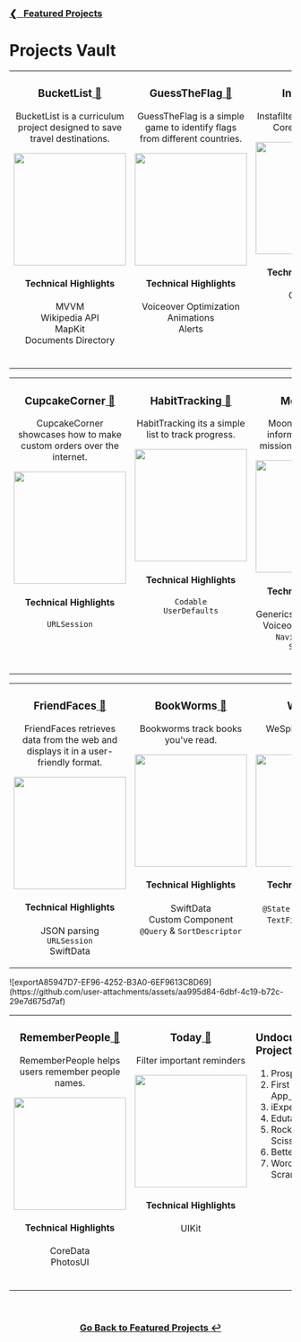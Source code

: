 <h3><a href="https://github.com/ricardonovelot#-recent-projects">❮‎‎‎ &nbsp; Featured Projects</a></h3>

<h1>Projects Vault</h1>

<!-- START TABLE 1 -->
<table>
<tr>
<!-- START TABLE 1 -->
  
<!-- PROJECT 1 -->
<td valign="top" align="center" width="380">
  
<h3>BucketList<a href="https://github.com/ricardonovelot/BucketList"> 🔗</a></h3>  
<p>BucketList is a curriculum project designed to save travel destinations.</p>
<a href="https://github.com/ricardonovelot/BucketList">
<img src="https://github.com/ricardonovelot/ricardonovelot/assets/84286086/e047d227-08d8-4032-97e4-c6c0a30e07fa" width="200">
</a>
<h4>Technical Highlights</h4>
<p>
  MVVM<br>
  Wikipedia API<br>
  MapKit<br>
  Documents Directory
</p>
<br>
  
</td>

<!-- PROJECT 2 -->  
<td valign="top" align="center" width="380">
  
<h3>GuessTheFlag<a href="https://github.com/ricardonovelot/GuessTheFlag"> 🔗</a></h3>
<p>GuessTheFlag is a simple game to identify flags from different countries.</p>
<a href="https://github.com/ricardonovelot/GuessTheFlag">
<img src="https://github.com/ricardonovelot/GuessTheFlag/assets/84286086/e237c6ac-cfc0-4875-8cf2-3636e504adc6" width="200">
</a>
<h4>Technical Highlights</h4>
<p>
  Voiceover Optimization<br>
  Animations<br>
  Alerts
</p>
<br>

</td>

<!-- PROJECT 3 -->
<td valign="top" align="center" width="380">
<h3>Instafilter<a href="https://github.com/ricardonovelot/Instafilter"> 🔗</a></h3>
<p>Instafilter edit photos with Core Image filters.</p>
<a href="https://github.com/ricardonovelot/Instafilter">
<img src="https://github.com/ricardonovelot/Instafilter/assets/84286086/36fc8c38-7cf3-4747-9e7e-82b239fae6ec" width="200">
</a>
<h4>Technical Highlights</h4>
<p>
  CoreImage<br>
  StoreKit<br>
  PhotosUI
</p>
<br>
</td>

<!-- END TABLE 1 -->
</tr>
</table>
<!-- END TABLE 1 -->


<!-- START TABLE 2 -->
<table>
<tr>
<!-- START TABLE 2 -->
  
<!-- PROJECT 4 -->  
<td valign="top" align="center" width="380">
<h3>CupcakeCorner<a href="https://github.com/ricardonovelot/CupcakeCorner"> 🔗</a></h3>
<p>CupcakeCorner showcases how to make custom orders over the internet.</p>
<a href="https://github.com/ricardonovelot/CupcakeCorner">
<img src="https://github.com/ricardonovelot/CupcakeCorner/assets/84286086/bb06f24a-c1c0-4747-9a6e-aab632c614ba" width="200">
</a>
<h4>Technical Highlights</h4>
<p>
  <code>URLSession</code><br>
</p>
<br>
</td>

<!-- PROJECT 5 -->
<td valign="top" align="center" width="380">
<h3>HabitTracking<a href="https://github.com/ricardonovelot/HabitTracking"> 🔗</a></h3>
<p>HabitTracking its a simple list to track progress.</p>
<a href="https://github.com/ricardonovelot/HabitTracking">
<img src="https://github.com/ricardonovelot/HabitTracking/assets/84286086/f017d372-8d37-4ad2-8480-7f9600f79d8d" width="200">
</a>
<h4>Technical Highlights</h4>
<p>
  <code>Codable</code><br>
  <code>UserDefaults</code>
</p>
<br>
</td>

<!-- PROJECT 6 -->
<td valign="top" align="center" width="380">
<h3>MoonShot<a href="https://github.com/ricardonovelot/Moonshot"> 🔗</a></h3>
<p>Moonshot showcase information on space missions and astronauts.</p>
<a href="https://github.com/ricardonovelot/Moonshot">
<img src="https://github.com/ricardonovelot/Moonshot/assets/84286086/63e9c612-1b0e-4d8c-b00b-a08ad800ab13" width="200">
</a>
<h4>Technical Highlights</h4>
<p>
  Generics for Codable Data<br>
  Voiceover Optimization<br>
  <code>NavigationLink</code> & <code>ScrollView</code>
</p>
<br>
</td>

<!-- END TABLE 2 -->
</tr>
</table>
<!-- END TABLE 2 -->

<!-- START TABLE 3 -->
<table>
<tr>
<!-- START TABLE 3 -->
  
<!-- PROJECT 1 -->
<td valign="top" align="center" width="380"> 

<h3>FriendFaces<a href="https://github.com/ricardonovelot/FriendFaces"> 🔗</a></h3>
<p>FriendFaces retrieves data from the web and displays it in a user-friendly format.</p>
<a href="https://github.com/ricardonovelot/FriendFaces">
<img src="https://github.com/ricardonovelot/FriendFaces/assets/84286086/f37784ef-9b1b-4041-acd3-60b0e5da563a" width="200">
</a>
<h4>Technical Highlights</h4>
<p>
  JSON parsing<br>
  <code>URLSession</code><br>
  SwiftData
</p>

</td>

<!-- PROJECT 2 -->
<td valign="top" align="center" width="380">
<h3>BookWorms<a href="https://github.com/ricardonovelot/BookWorms"> 🔗</a></h3>
<p>Bookworms track books you've read.</p>
<a href="https://github.com/ricardonovelot/BookWorms">
<img src="https://github.com/ricardonovelot/BookWorms/assets/84286086/b792b98e-516b-4435-b305-e1f33ece8049" width="200">
</a>
<h4>Technical Highlights</h4>
<p>
  SwiftData<br>
  Custom Component<br>
  <code>@Query</code> & <code>SortDescriptor</code>
</p>
<br>
</td>

<!-- PROJECT 3 -->
<td valign="top" align="center" width="380">
<h3>WeSplit<a href="https://github.com/ricardonovelot/WeSplit"> 🔗</a></h3>
<p>WeSplit calculates bill splitting.</p>
<a href="https://github.com/ricardonovelot/WeSplit">
<img src="https://github.com/ricardonovelot/WeSplit/assets/84286086/3af0962b-8838-441b-8f25-139231efb13a" width="200">
</a>
<h4>Technical Highlights</h4>
<p>
  <code>@State</code> and <code>@FocusState</code><br>
  <code>TextField</code> and <code>Picker</code>
</p>
</td>

<!-- END TABLE 3 -->
</tr>
</table>
<!-- END TABLE 3 -->


<!-- START TABLE 4 -->
<table>
<tr>
<!-- START TABLE 4 -->
  
<!-- PROJECT 1 -->
<td valign="top" align="center" width="380">
  
<h3>RememberPeople<a href="https://github.com/ricardonovelot/RememberPeople"> 🔗</a></h3>
<p>RememberPeople helps users remember people names.</p>
<a href="https://github.com/ricardonovelot/RememberPeople">
<img src="https://github.com/ricardonovelot/RememberPeople/assets/84286086/12b87059-083d-453f-9048-e34e90fe2b4d" width="200">
</a>
<h4>Technical Highlights</h4>
<p>
  CoreData<br>
  PhotosUI<br>
</p>
<br>
  
</td>

<!-- PROJECT 2 -->  
<td valign="top" align="center" width="380">

  <h3>Today<a href="https://github.com/ricardonovelot/RememberPeople"> 🔗</a></h3>
<p>Filter important reminders</p>
<a href="https://github.com/ricardonovelot/Today">
<img src="https://github.com/user-attachments/assets/aa995d84-6dbf-4c19-b72c-29e7d675d7af" width="200">
</a>
<h4>Technical Highlights</h4>
<p>
  UIKit<br>
</p>
<br>

  
</td>

<!-- PROJECT 3 -->
<td valign="top" align="left" width="380">

<h3>Undocumented Projects</h3>
<ol>
<li>Prospects<a href="https://github.com/ricardonovelot/Prospects"> 🔗</a></li>
<li>First Android App<a href="https://github.com/ricardonovelot/FirstAndroidApp"> 🔗</a></li>
<li>iExpense<a href="https://github.com/ricardonovelot/iExpense"> 🔗</a></li>
<li>Edutainment<a href="https://github.com/ricardonovelot/Edutainment"> 🔗</a></li>
<li>Rock Paper Scissors</li>
<li>BetterRest</li>
<li>Word Scramble</li>
</ol>

</td>

<!-- END TABLE 4 -->
</tr>![exportA85947D7-EF96-4252-B3A0-6EF9613C8D69](https://github.com/user-attachments/assets/aa995d84-6dbf-4c19-b72c-29e7d675d7af)

</table>
<!-- END TABLE 4 -->


<br>
<h3 align="center"><a href="https://github.com/ricardonovelot">Go Back to Featured Projects ↩</a></h3>
<br>
